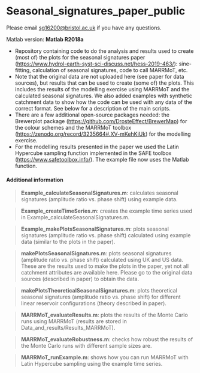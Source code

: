 # Seasonal_signatures_paper_public

Please email sg16200@bristol.ac.uk if you have any questions.

Matlab version: **Matlab R2018a**

- Repository containing code to do the analysis and results used to create (most of) the plots for the seasonal signatures paper (https://www.hydrol-earth-syst-sci-discuss.net/hess-2019-463/): sine-fitting, calculation of seasonal signatures, code to call MARRMoT, etc.
- Note that the original data are not uploaded here (see paper for data sources), but results that can be used to create (some of) the plots. This includes the results of the modelling exercise using MARRMoT and the calculated seasonal signatures. We also added examples with synthetic catchment data to show how the code can be used with any data of the correct format. See below for a description of the main scripts.
- There are a few additional open-source packages needed: the Brewerplot package (https://github.com/DrosteEffect/BrewerMap) for the colour schemes and the MARRMoT toolbox (https://zenodo.org/record/3235664#.XV-mKehKiUk) for the modelling exercise.
- For the modelling results presented in the paper we used the Latin Hypercube sampling function implemented in the SAFE toolbox (https://www.safetoolbox.info/). The example file now uses the Matlab function.

#### Additional information

> **Example_calculateSeasonalSignatures.m**: calculates seasonal signatures (amplitude ratio vs. phase shift) using example data.

> **Example_createTimeSeries.m**: creates the example time series used in Example_calculateSeasonalSignatures.m.

> **Example_makePlotsSeasonalSignatures.m**: plots seasonal signatures (amplitude ratio vs. phase shift) calculated using example data (similar to the plots in the paper).

> **makePlotsSeasonalSignatures.m**: plots seasonal signatures (amplitude ratio vs. phase shift) calculated using UK and US data. These are the results used to make the plots in the paper, yet not all catchment attributes are available here. Please go to the original data sources (described in paper) to obtain the data.

> **makePlotsTheoreticalSeasonalSignatures.m**: plots theoretical seasonal signatures (amplitude ratio vs. phase shift) for different linear reservoir configurations (theory described in paper).

> **MARRMoT_evaluateResults.m**: plots the results of the Monte Carlo runs using MARRMoT (results are stored in Data_and_results/Results_MARRMoT).

> **MARRMoT_evaluateRobustness.m**: checks how robust the results of the Monte Carlo runs with different sample sizes are.

> **MARRMoT_runExample.m**: shows how you can run MARRMoT with Latin Hypercube sampling using the example time series.
